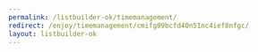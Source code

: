 ```yaml
---
permalink: /listbuilder-ok/timemanagement/
redirect: /enjoy/timemanagement/cmifg09bcfd40n51nc4ief8nfgc/
layout: listbuilder-ok
---
```

